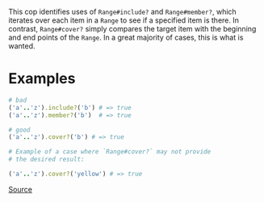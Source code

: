 
This cop identifies uses of `Range#include?` and `Range#member?`, which iterates over each
item in a `Range` to see if a specified item is there. In contrast,
`Range#cover?` simply compares the target item with the beginning and
end points of the `Range`. In a great majority of cases, this is what
is wanted.

# Examples

```ruby
# bad
('a'..'z').include?('b') # => true
('a'..'z').member?('b')  # => true

# good
('a'..'z').cover?('b') # => true

# Example of a case where `Range#cover?` may not provide
# the desired result:

('a'..'z').cover?('yellow') # => true
```

[Source](http://www.rubydoc.info/gems/rubocop/RuboCop/Cop/Performance/RangeInclude)